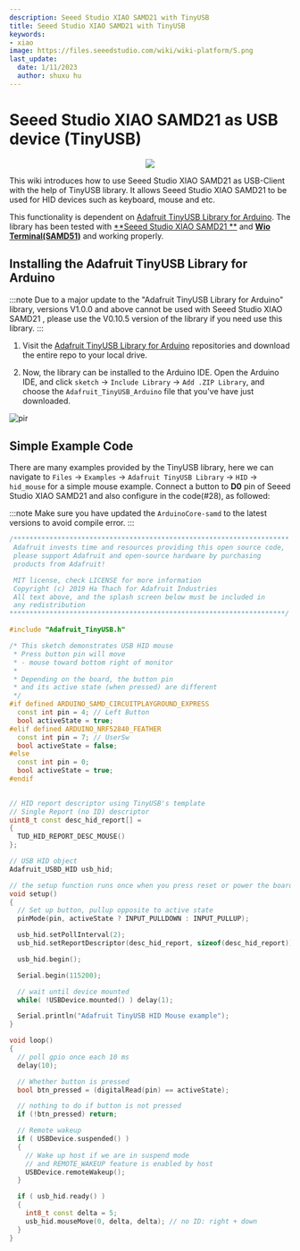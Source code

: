 ```yaml
---
description: Seeed Studio XIAO SAMD21 with TinyUSB
title: Seeed Studio XIAO SAMD21 with TinyUSB
keywords:
- xiao
image: https://files.seeedstudio.com/wiki/wiki-platform/S.png
last_update:
  date: 1/11/2023
  author: shuxu hu
---
```

# Seeed Studio XIAO SAMD21 as USB device (TinyUSB)

<div align="center"><img src="https://files.seeedstudio.com/wiki/Seeeduino-XIAO-TinyUSB/XIAO-USB.png" /></div>

This wiki introduces how to use Seeed Studio XIAO SAMD21 as USB-Client with the help of TinyUSB library. It allows Seeed Studio XIAO SAMD21  to be used for HID devices such as keyboard, mouse and etc.

This functionality is dependent on [Adafruit TinyUSB Library for Arduino](https://github.com/adafruit/Adafruit_TinyUSB_Arduino). The library has been tested with [**Seeed Studio XIAO SAMD21 **](https://www.seeedstudio.com/Seeeduino-XIAO-Arduino-Microcontroller-SAMD21-Cortex-M0+-p-4426.html) and [**Wio Terminal(SAMD51)**](https://www.seeedstudio.com/Wio-Terminal-p-4509.html) and working properly.

## Installing the Adafruit TinyUSB Library for Arduino

:::note
  Due to a major update to the "Adafruit TinyUSB Library for Arduino" library, versions V1.0.0 and above cannot be used with Seeed Studio XIAO SAMD21 , please use the V0.10.5 version of the library if you need use this library.
:::
1. Visit the [Adafruit TinyUSB Library for Arduino](https://github.com/adafruit/Adafruit_TinyUSB_Arduino) repositories and download the entire repo to your local drive.

2. Now, the  library can be installed to the Arduino IDE. Open the Arduino IDE, and click `sketch` -> `Include Library` -> `Add .ZIP Library`, and choose the `Adafruit_TinyUSB_Arduino` file that you've have just downloaded.

<!-- ![InstallLibrary](https://files.seeedstudio.com/wiki/Wio-Terminal/img/Xnip2019-11-21_15-50-13.jpg) -->
  <p style={{textAlign: 'center'}}><img src="https://files.seeedstudio.com/wiki/Wio-Terminal/img/Xnip2019-11-21_15-50-13.jpg" alt="pir" width={600} height="auto" /></p>

## Simple Example Code

There are many examples provided by the TinyUSB library, here we can navigate to `Files` -> `Examples` -> `Adafruit TinyUSB Library` -> `HID` -> `hid_mouse` for a simple mouse example. Connect a button to **D0** pin of Seeed Studio XIAO SAMD21  and also configure in the code(#28), as followed:

:::note
      Make sure you have updated the `ArduinoCore-samd` to the latest versions to avoid compile error.
:::
```cpp
/*********************************************************************
 Adafruit invests time and resources providing this open source code,
 please support Adafruit and open-source hardware by purchasing
 products from Adafruit!

 MIT license, check LICENSE for more information
 Copyright (c) 2019 Ha Thach for Adafruit Industries
 All text above, and the splash screen below must be included in
 any redistribution
*********************************************************************/

#include "Adafruit_TinyUSB.h"

/* This sketch demonstrates USB HID mouse
 * Press button pin will move
 * - mouse toward bottom right of monitor
 * 
 * Depending on the board, the button pin
 * and its active state (when pressed) are different
 */
#if defined ARDUINO_SAMD_CIRCUITPLAYGROUND_EXPRESS
  const int pin = 4; // Left Button
  bool activeState = true;
#elif defined ARDUINO_NRF52840_FEATHER
  const int pin = 7; // UserSw
  bool activeState = false;
#else
  const int pin = 0;
  bool activeState = true;
#endif
  

// HID report descriptor using TinyUSB's template
// Single Report (no ID) descriptor
uint8_t const desc_hid_report[] =
{
  TUD_HID_REPORT_DESC_MOUSE()
};

// USB HID object
Adafruit_USBD_HID usb_hid;

// the setup function runs once when you press reset or power the board
void setup()
{
  // Set up button, pullup opposite to active state
  pinMode(pin, activeState ? INPUT_PULLDOWN : INPUT_PULLUP);

  usb_hid.setPollInterval(2);
  usb_hid.setReportDescriptor(desc_hid_report, sizeof(desc_hid_report));

  usb_hid.begin();

  Serial.begin(115200);

  // wait until device mounted
  while( !USBDevice.mounted() ) delay(1);

  Serial.println("Adafruit TinyUSB HID Mouse example");
}

void loop()
{
  // poll gpio once each 10 ms
  delay(10);

  // Whether button is pressed
  bool btn_pressed = (digitalRead(pin) == activeState);

  // nothing to do if button is not pressed
  if (!btn_pressed) return;

  // Remote wakeup
  if ( USBDevice.suspended() )
  {
    // Wake up host if we are in suspend mode
    // and REMOTE_WAKEUP feature is enabled by host
    USBDevice.remoteWakeup();
  }

  if ( usb_hid.ready() )
  {
    int8_t const delta = 5;
    usb_hid.mouseMove(0, delta, delta); // no ID: right + down
  }
}
```
